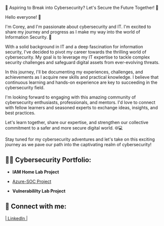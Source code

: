 
🔐 Aspiring to Break into Cybersecurity? Let's Secure the Future Together! 🔐

Hello everyone! 👋

I'm Corey, and I'm passionate about cybersecurity and IT. I'm excited to share my journey and progress as I make my way into the world of Information Security. 🚀

With a solid background in IT and a deep fascination for information security, I've decided to pivot my career towards the thrilling world of cybersecurity. My goal is to leverage my IT expertise to tackle complex security challenges and safeguard digital assets from ever-evolving threats.

In this journey, I'll be documenting my experiences, challenges, and achievements as I acquire new skills and practical knowledge. I believe that continuous learning and hands-on experience are key to succeeding in the cybersecurity field.

I'm looking forward to engaging with this amazing community of cybersecurity enthusiasts, professionals, and mentors. I'd love to connect with fellow learners and seasoned experts to exchange ideas, insights, and best practices.

Let's learn together, share our expertise, and strengthen our collective commitment to a safer and more secure digital world. 🌐💻

Stay tuned for my cybersecurity adventures and let's take on this exciting journey as we pave our path into the captivating realm of cybersecurity!
  

<h2>👨‍💻 Cybersecurity Portfolio:</h2>

 - <b>IAM Home Lab Project </b>

  

- [Azure-SOC Project](https://github.com/corieX/Azure-SOC)



- <b>Vulnerabililty Lab Project</b>
  



<h2> 🤳 Connect with me:</h2>

 [| LinkedIn |](https://www.linkedin.com/in/-cperry/)
